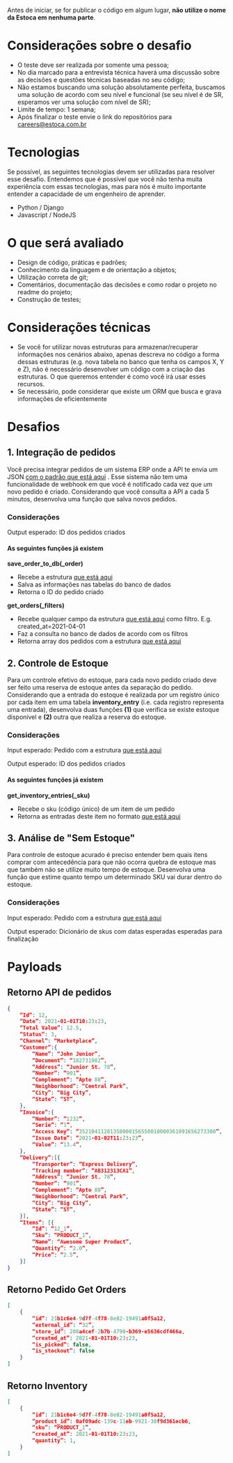 Antes de iniciar, se for publicar o código em algum lugar, **não utilize o nome da Estoca em nenhuma parte**.

# Considerações sobre o desafio
* O teste deve ser realizada por somente uma pessoa;
* No dia marcado para a entrevista técnica haverá uma discussão sobre as decisões e questões técnicas baseadas no seu código;
* Não estamos buscando uma solução absolutamente perfeita, buscamos uma solução de acordo com seu nível e funcional (se seu nível é de SR, esperamos ver uma solução com nível de SR);
* Limite de tempo: 1 semana;
* Após finalizar o teste envie o link do repositórios para careers@estoca.com.br

# Tecnologias
Se possível, as seguintes tecnologias devem ser utilizadas para resolver esse desafio. Entendemos que é possível que você não tenha muita experiência com essas tecnologias, mas para nós é muito importante entender a capacidade de um engenheiro de aprender.

* Python / Django
* Javascript / NodeJS

# O que será avaliado
* Design de código, práticas e padrões;
* Conhecimento da linguagem e de orientação a objetos;
* Utilização correta de git;
* Comentários, documentação das decisões e como rodar o projeto no readme do projeto;
* Construção de testes;

# Considerações técnicas 
* Se você for utilizar novas estruturas para armazenar/recuperar informações nos cenários abaixo, apenas descreva no código a forma dessas estruturas (e.g. nova tabela no banco que tenha os campos X, Y e Z), não é necessário desenvolver um código com a criação das estruturas. O que queremos entender é como você irá usar esses recursos.
* Se necessário, pode considerar que existe um ORM que busca e grava informações de eficientemente

# Desafios

## 1. Integração de pedidos

Você precisa integrar pedidos de um sistema ERP onde a API te envia um JSON [com o padrão que está aqui](#retorno-api-de-pedidos)
. Esse sistema não tem uma funcionalidade de webhook em que você é notificado cada vez que um novo pedido é criado. Considerando que você consulta a API a cada 5 minutos, desenvolva uma função que salva novos pedidos.

### Considerações
Output esperado:
ID dos pedidos criados

#### As seguintes funções já existem 
**save_order_to_db(_order)** 
* Recebe a estrutura [que está aqui](#retorno-pedido-get-orders)
* Salva as informações nas tabelas do banco de dados
* Retorna o ID do pedido criado

**get_orders(_filters)** 
* Recebe qualquer campo da estrutura [que está aqui](#retorno-pedido-get-orders) como filtro. E.g. created_at=2021-04-01
* Faz a consulta no banco de dados de acordo com os filtros
* Retorna array dos pedidos com a estrutura [que está aqui](#retorno-pedido-get-orders)

## 2. Controle de Estoque

Para um controle efetivo do estoque, para cada novo pedido criado deve ser feito uma reserva de estoque antes da separação do pedido. Considerando que a entrada do estoque é realizada por um registro único por cada item em uma tabela **inventory_entry** (i.e. cada registro representa uma entrada), desenvolva duas funções **(1)** que verifica se existe estoque disponível e **(2)** outra que realiza a reserva do estoque. 

### Considerações
Input esperado:
Pedido com a estrutura [que está aqui](#retorno-api-de-pedidos)

Output esperado:
ID dos pedidos criados

#### As seguintes funções já existem
**get_inventory_entries(_sku)** 
* Recebe o sku (código único) de um item de um pedido
* Retorna as entradas deste item no formato [que está aqui](#retorno-inventory)

## 3. Análise de "Sem Estoque"

Para controle de estoque acurado é preciso entender bem quais itens comprar com antecedência para que não ocorra quebra de estoque mas que também não se utilize muito tempo de estoque. 
Desenvolva uma função que estime quanto tempo um determinado SKU vai durar dentro do estoque. 

### Considerações
Input esperado:
Pedido com a estrutura [que está aqui](#retorno-api-de-pedidos)

Output esperado:
Dicionário de skus com datas esperadas esperadas para finalização

# Payloads

## Retorno API de pedidos

```json
{
    “Id”: 12,
    “Date”: 2021-01-01T10:23:23,
    “Total Value”: 12.5,
    “Status”: 3,
    “Channel”: “Marketplace”,
    “Customer”:{
        “Name”: “John Junior”,
        “Document”: “182731982”,
        “Address”: “Junior St. 78”,
        “Number”: “901”,
        “Complement”: “Apto 88”,
        “Neighborhood”: “Central Park”,
        “City”: “Big City”,
        “State”: “ST”,
    },
    “Invoice”:{
        “Number”: “1232”,
        “Serie”: “1”,
        “Access Key”: “35210411281358000156550010000361091656273380”,
        “Issue Date”: “2021-01-02T11:23:23”,
        “Value”: “13.4”,
    },
    “Delivery”:[{
        “Transporter”: “Express Delivery”,
        “Tracking number”: “AB312313CA1”,
        “Address”: “Junior St. 78”,
        “Number”: “901”,
        “Complement”: “Apto 88”,
        “Neighborhood”: “Central Park”,
        “City”: “Big City”,
        “State”: “ST”,
    }],
    “Items”: [{
        “Id”: “12_1”,
        “Sku”: “PRODUCT_1”,
        “Name”: “Awesome Super Product”,
        “Quantity”: “2.0”,
        “Price”: “2.5”,
    }]
}
```

## Retorno Pedido Get Orders

```json
[
    {
        “id”: 21b1c6e4-9d7f-4f78-8e82-19491a0f5a12,
        “external_id”: “32”,
        “store_id”: 208a4cef-2b7b-4790-b369-e5636cdf466a,
        “created_at”: 2021-01-01T10:23:23,
        “is_picked”: false,
        “is_stockout”: false
    }
]
```

## Retorno Inventory

```json
[
    {
        “id”: 21b1c6e4-9d7f-4f78-8e82-19491a0f5a12,
        “product_id”: 0af09adc-139c-11eb-9921-38f9d361ecb6,
        “sku”: “PRODUCT_1”,
        “created_at”: 2021-01-01T10:23:23,
        “quantity”: 1,
    }
]
```